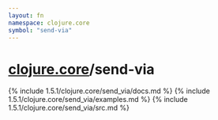 ```yaml
---
layout: fn
namespace: clojure.core
symbol: "send-via"
---
```


# [clojure.core](../)/send-via

{% include 1.5.1/clojure.core/send_via/docs.md %}
{% include 1.5.1/clojure.core/send_via/examples.md %}
{% include 1.5.1/clojure.core/send_via/src.md %}

